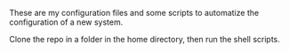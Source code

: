 These are my configuration files and some scripts to automatize the configuration of a new system.

Clone the repo in a folder in the home directory, then run the shell scripts.
